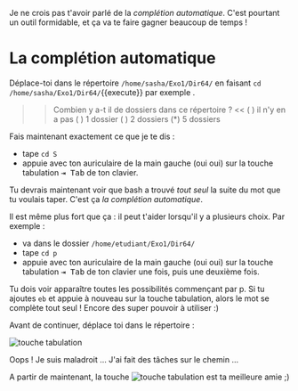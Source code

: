 Je ne crois pas t'avoir parlé de la *complétion automatique*. C'est pourtant un outil formidable, et ça va te faire gagner beaucoup de temps !

# La complétion automatique

Déplace-toi dans le répertoire `/home/sasha/Exo1/Dir64/` en faisant `cd /home/sasha/Exo1/Dir64/`{{execute}} par exemple .

>> Combien y a-t il de dossiers dans ce répertoire ? <<
( ) il n'y en a pas
( ) 1 dossier
( ) 2 dossiers
(*) 5 dossiers

Fais maintenant exactement ce que je te dis :

* tape `cd S`
* appuie avec ton auriculaire de la main gauche (oui oui) sur la touche tabulation <kbd>⇥ Tab</kbd>  de ton clavier.

Tu devrais maintenant voir que bash a trouvé *tout seul* la suite du mot que tu voulais taper. C'est ça *la complétion automatique*.

Il est même plus fort que ça : il peut t'aider lorsqu'il y a plusieurs choix. Par exemple :

* va dans le dossier `/home/etudiant/Exo1/Dir64/`
* tape `cd p`
* appuie avec ton auriculaire de la main gauche (oui oui) sur la touche tabulation <kbd>⇥ Tab</kbd> de ton clavier une fois, puis une deuxième fois.

Tu dois voir apparaître toutes les possibilités commençant par p.
Si tu ajoutes `eb` et appuie à nouveau sur la touche tabulation, alors le mot se complète tout seul !
Encore des super pouvoir à utiliser :)

Avant de continuer, déplace toi dans le répertoire  :

![touche tabulation](./assets/cheminTache.png)

Oops ! Je suis maladroit ... J'ai fait des tâches sur le chemin ...

A partir de maintenant, la touche  ![touche tabulation](./assets/tab.png) est ta meilleure amie ;)
